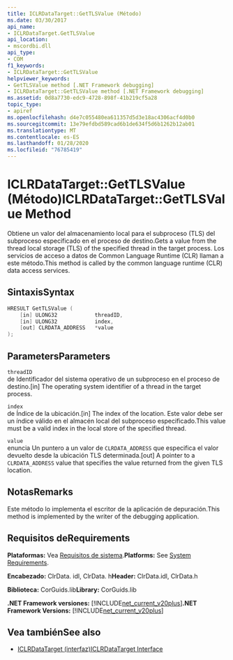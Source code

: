 ```yaml
---
title: ICLRDataTarget::GetTLSValue (Método)
ms.date: 03/30/2017
api_name:
- ICLRDataTarget.GetTLSValue
api_location:
- mscordbi.dll
api_type:
- COM
f1_keywords:
- ICLRDataTarget::GetTLSValue
helpviewer_keywords:
- GetTLSValue method [.NET Framework debugging]
- ICLRDataTarget::GetTLSValue method [.NET Framework debugging]
ms.assetid: 0d8a7730-edc9-4728-898f-41b219cf5a28
topic_type:
- apiref
ms.openlocfilehash: d4e7c055480ea611357d5d3e18ac4306acf4d0b0
ms.sourcegitcommit: 13e79efdbd589cad6b1de634f5d6b1262b12ab01
ms.translationtype: MT
ms.contentlocale: es-ES
ms.lasthandoff: 01/28/2020
ms.locfileid: "76785419"
---
```

# <a name="iclrdatatargetgettlsvalue-method"></a><span data-ttu-id="b03e9-102">ICLRDataTarget::GetTLSValue (Método)</span><span class="sxs-lookup"><span data-stu-id="b03e9-102">ICLRDataTarget::GetTLSValue Method</span></span>
<span data-ttu-id="b03e9-103">Obtiene un valor del almacenamiento local para el subproceso (TLS) del subproceso especificado en el proceso de destino.</span><span class="sxs-lookup"><span data-stu-id="b03e9-103">Gets a value from the thread local storage (TLS) of the specified thread in the target process.</span></span> <span data-ttu-id="b03e9-104">Los servicios de acceso a datos de Common Language Runtime (CLR) llaman a este método.</span><span class="sxs-lookup"><span data-stu-id="b03e9-104">This method is called by the common language runtime (CLR) data access services.</span></span>  
  
## <a name="syntax"></a><span data-ttu-id="b03e9-105">Sintaxis</span><span class="sxs-lookup"><span data-stu-id="b03e9-105">Syntax</span></span>  
  
```cpp  
HRESULT GetTLSValue (  
    [in] ULONG32            threadID,  
    [in] ULONG32            index,  
    [out] CLRDATA_ADDRESS   *value  
);  
```  
  
## <a name="parameters"></a><span data-ttu-id="b03e9-106">Parameters</span><span class="sxs-lookup"><span data-stu-id="b03e9-106">Parameters</span></span>  
 `threadID`  
 <span data-ttu-id="b03e9-107">de Identificador del sistema operativo de un subproceso en el proceso de destino.</span><span class="sxs-lookup"><span data-stu-id="b03e9-107">[in] The operating system identifier of a thread in the target process.</span></span>  
  
 `index`  
 <span data-ttu-id="b03e9-108">de Índice de la ubicación.</span><span class="sxs-lookup"><span data-stu-id="b03e9-108">[in] The index of the location.</span></span> <span data-ttu-id="b03e9-109">Este valor debe ser un índice válido en el almacén local del subproceso especificado.</span><span class="sxs-lookup"><span data-stu-id="b03e9-109">This value must be a valid index in the local store of the specified thread.</span></span>  
  
 `value`  
 <span data-ttu-id="b03e9-110">enuncia Un puntero a un valor de `CLRDATA_ADDRESS` que especifica el valor devuelto desde la ubicación TLS determinada.</span><span class="sxs-lookup"><span data-stu-id="b03e9-110">[out] A pointer to a `CLRDATA_ADDRESS` value that specifies the value returned from the given TLS location.</span></span>  
  
## <a name="remarks"></a><span data-ttu-id="b03e9-111">Notas</span><span class="sxs-lookup"><span data-stu-id="b03e9-111">Remarks</span></span>  
 <span data-ttu-id="b03e9-112">Este método lo implementa el escritor de la aplicación de depuración.</span><span class="sxs-lookup"><span data-stu-id="b03e9-112">This method is implemented by the writer of the debugging application.</span></span>  
  
## <a name="requirements"></a><span data-ttu-id="b03e9-113">Requisitos de</span><span class="sxs-lookup"><span data-stu-id="b03e9-113">Requirements</span></span>  
 <span data-ttu-id="b03e9-114">**Plataformas:** Vea [Requisitos de sistema](../../../../docs/framework/get-started/system-requirements.md).</span><span class="sxs-lookup"><span data-stu-id="b03e9-114">**Platforms:** See [System Requirements](../../../../docs/framework/get-started/system-requirements.md).</span></span>  
  
 <span data-ttu-id="b03e9-115">**Encabezado:** ClrData. idl, ClrData. h</span><span class="sxs-lookup"><span data-stu-id="b03e9-115">**Header:** ClrData.idl, ClrData.h</span></span>  
  
 <span data-ttu-id="b03e9-116">**Biblioteca:** CorGuids.lib</span><span class="sxs-lookup"><span data-stu-id="b03e9-116">**Library:** CorGuids.lib</span></span>  
  
 <span data-ttu-id="b03e9-117">**.NET Framework versiones:** [!INCLUDE[net_current_v20plus](../../../../includes/net-current-v20plus-md.md)]</span><span class="sxs-lookup"><span data-stu-id="b03e9-117">**.NET Framework Versions:** [!INCLUDE[net_current_v20plus](../../../../includes/net-current-v20plus-md.md)]</span></span>  
  
## <a name="see-also"></a><span data-ttu-id="b03e9-118">Vea también</span><span class="sxs-lookup"><span data-stu-id="b03e9-118">See also</span></span>

- [<span data-ttu-id="b03e9-119">ICLRDataTarget (interfaz)</span><span class="sxs-lookup"><span data-stu-id="b03e9-119">ICLRDataTarget Interface</span></span>](iclrdatatarget-interface.md)

